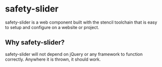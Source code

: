 # safety-slider
safety-slider is a web component built with the stencil toolchain that is easy to setup and configure on a website or project.

## Why safety-slider?
safety-slider will not depend on jQuery or any framework to function correctly. Anywhere it is thrown, it should work.